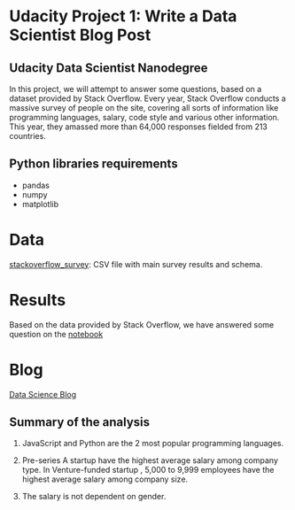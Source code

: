# Udacity Project 1: Write a Data Scientist Blog Post

## Udacity Data Scientist  Nanodegree

In this project, we will attempt to answer some questions, based on a dataset provided by Stack Overflow. Every year, Stack Overflow conducts a massive survey of people on the site, covering all sorts of information like programming languages, salary, code style and various other information. This year, they amassed more than 64,000 responses fielded from 213 countries.

## Python libraries requirements

- pandas
- numpy
- matplotlib

# Data

[stackoverflow_survey](https://www.kaggle.com/stackoverflow/so-survey-2017):  CSV file with main survey results and schema.

# Results

Based on the data provided by Stack Overflow, we have answered some question on the [notebook](https://github.com/thekaell99/project_1/notebook.ipynb)

# Blog

[Data Science Blog](https://medium.com/@thanhthang30041999/analysis-from-stack-overflow-survey-39109ebbb432)

## Summary of the analysis

1. JavaScript and Python are the 2 most popular programming languages.

2. Pre-series A startup have the highest average salary among company type. In Venture-funded startup , 5,000 to 9,999 employees have the highest average salary among company size.

3. The salary is not dependent on gender.
